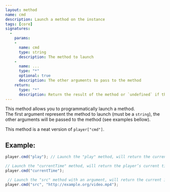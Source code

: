```yaml
---
layout: method
name: cmd
description: Launch a method on the instance
tags: [core]
signatures:
  -
    params:
    -
      name: cmd
      type: string
      description: The method to launch
    -
      name: ...
      type: "*"
      optional: true
      description: The other arguments to pass to the method
    return:
      type: "*"
      description: Return the result of the method or `undefined` if the method doesn’t exists
---
```


This method allows you to programmatically launch a method.  
The first argument represent the method to launch (must be a `string`), the other arguments will be passed to the method (see examples bellow).

This method is a neat version of `player["cmd"]`.

## Example:
```js
player.cmd("play"); // Launch the "play" method, will return the current instance

// Launch the "currentTime" method, will return the player’s current time
player.cmd("currentTime");

 // Launch the "src" method with an argument, will return the current instance
player.cmd("src", "http://example.org/video.mp4");
```